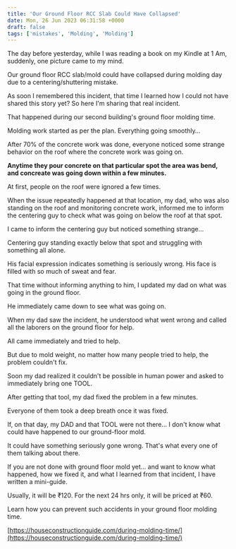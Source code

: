 ```yaml
---
title: 'Our Ground Floor RCC Slab Could Have Collapsed'
date: Mon, 26 Jun 2023 06:31:58 +0000
draft: false
tags: ['mistakes', 'Molding', 'Molding']
---
```


The day before yesterday, while I was reading a book on my Kindle at 1 Am, suddenly, one picture came to my mind.

Our ground floor RCC slab/mold could have collapsed during molding day due to a centering/shuttering mistake.

As soon I remembered this incident, that time I learned how I could not have shared this story yet? So here I'm sharing that real incident.

That happened during our second building's ground floor molding time.

Molding work started as per the plan. Everything going smoothly…

After 70% of the concrete work was done, everyone noticed some strange behavior on the roof where the concrete work was going on.

**Anytime they pour concrete on that particular spot the area was bend, and concreate was going down within a few minutes.**

At first, people on the roof were ignored a few times.

When the issue repeatedly happened at that location, my dad, who was also standing on the roof and monitoring concrete work, informed me to inform the centering guy to check what was going on below the roof at that spot.

I came to inform the centering guy but noticed something strange…

Centering guy standing exactly below that spot and struggling with something all alone.

His facial expression indicates something is seriously wrong. His face is filled with so much of sweat and fear.

That time without informing anything to him, I updated my dad on what was going in the ground floor.

He immediately came down to see what was going on.

When my dad saw the incident, he understood what went wrong and called all the laborers on the ground floor for help.

All came immediately and tried to help.

But due to mold weight, no matter how many people tried to help, the problem couldn't fix.

Soon my dad realized it couldn't be possible in human power and asked to immediately bring one TOOL.

After getting that tool, my dad fixed the problem in a few minutes.

Everyone of them took a deep breath once it was fixed.

If, on that day, my DAD and that TOOL were not there… I don't know what could have happened to our ground-floor mold.

It could have something seriously gone wrong. That's what every one of them talking about there.

If you are not done with ground floor mold yet… and want to know what happened, how we fixed it, and what I learned from that incident, I have written a mini-guide.

Usually, it will be ₹120. For the next 24 hrs only, it will be priced at ₹60.

Learn how you can prevent such accidents in your ground floor molding time.

[https://houseconstructionguide.com/during-molding-time/](https://houseconstructionguide.com/during-molding-time/)